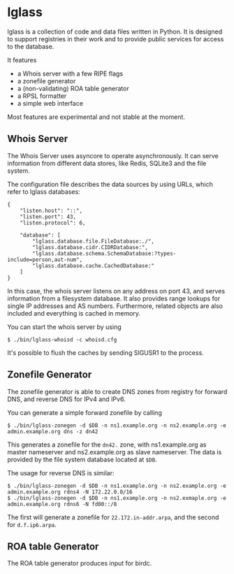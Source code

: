 lglass
======

lglass is a collection of code and data files written in Python. It is designed
to support registries in their work and to provide public services for access
to the database.

It features

* a Whois server with a few RIPE flags
* a zonefile generator
* a (non-validating) ROA table generator
* a RPSL formatter
* a simple web interface

Most features are experimental and not stable at the moment.

Whois Server
------------

The Whois Server uses asyncore to operate asynchronously. It can serve
information from different data stores, like Redis, SQLite3 and the file system. 

The configuration file describes the data sources by using URLs, which refer
to lglass databases:

    {
    	"listen.host": "::",
    	"listen.port": 43,
    	"listen.protocol": 6,
    
    	"database": [
    		"lglass.database.file.FileDatabase:./",
    		"lglass.database.cidr.CIDRDatabase:",
    		"lglass.database.schema.SchemaDatabase:?types-include=person,aut-num",
    		"lglass.database.cache.CachedDatabase:"
    	]
    }

In this case, the whois server listens on any address on port 43, and serves
information from a filesystem database. It also provides range lookups for
single IP addresses and AS numbers. Furthermore, related objects are also
included and everything is cached in memory.

You can start the whois server by using

    $ ./bin/lglass-whoisd -c whoisd.cfg

It's possible to flush the caches by sending SIGUSR1 to the process.

Zonefile Generator
------------------

The zonefile generator is able to create DNS zones from registry for forward
DNS, and reverse DNS for IPv4 and IPv6.

You can generate a simple forward zonefile by calling

    $ ./bin/lglass-zonegen -d $DB -n ns1.example.org -n ns2.example.org -e admin.example.org dns -z dn42

This generates a zonefile for the `dn42.` zone, with ns1.example.org as master
nameserver and ns2.example.org as slave nameserver. The data is provided by
the file system database located at `$DB`.

The usage for reverse DNS is similar:

    $ ./bin/lglass-zonegen -d $DB -n ns1.example.org -n ns2.example.org -e admin.example.org rdns4 -N 172.22.0.0/16
    $ ./bin/lglass-zonegen -d $DB -n ns1.example.org -n ns2.exmaple.org -e admin.example.org rdns6 -N fd00::/8

The first will generate a zonefile for `22.172.in-addr.arpa`, and the second
for `d.f.ip6.arpa`.

ROA table Generator
-------------------

The ROA table generator produces input for birdc.

